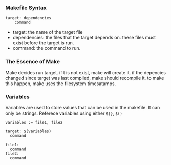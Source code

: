 ### Makefile Syntax

```
target: dependencies
	command
```
- target: the name of the target file
- dependencies: the files that the target depends on. these files must exist before the target is run.
- command: the command to run.

### The Essence of Make

Make decides run target. if t is not exist, make will create it.
if the depencies changed since target was last compiled, make should recompile it.
to make this happen, make uses the filesystem timesatamps.

### Variables

Variables are used to store values that can be used in the makefile. It can only be strings.
Referece variables using either `${}`, `$()`

```
variables := file1, file2

target: $(variables)
  command

file1:
  command
file2:
  command
```
